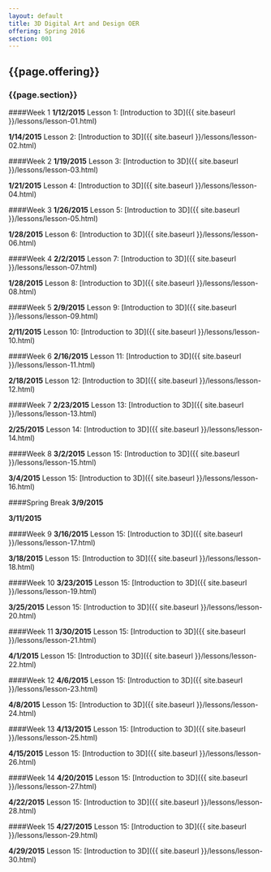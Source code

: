 ```yaml
---
layout: default
title: 3D Digital Art and Design OER
offering: Spring 2016
section: 001
---
```

<h2>{{page.offering}}</h2>
<h3>{{page.section}}</h3>

####Week 1
**1/12/2015**
Lesson 1: [Introduction to 3D]({{ site.baseurl }}/lessons/lesson-01.html)

**1/14/2015**
Lesson 2: [Introduction to 3D]({{ site.baseurl }}/lessons/lesson-02.html)

####Week 2
**1/19/2015**
Lesson 3: [Introduction to 3D]({{ site.baseurl }}/lessons/lesson-03.html)

**1/21/2015**
Lesson 4: [Introduction to 3D]({{ site.baseurl }}/lessons/lesson-04.html)

####Week 3
**1/26/2015**
Lesson 5: [Introduction to 3D]({{ site.baseurl }}/lessons/lesson-05.html)

**1/28/2015**
Lesson 6: [Introduction to 3D]({{ site.baseurl }}/lessons/lesson-06.html)

####Week 4
**2/2/2015**
Lesson 7: [Introduction to 3D]({{ site.baseurl }}/lessons/lesson-07.html)

**1/28/2015**
Lesson 8: [Introduction to 3D]({{ site.baseurl }}/lessons/lesson-08.html)

####Week 5
**2/9/2015**
Lesson 9: [Introduction to 3D]({{ site.baseurl }}/lessons/lesson-09.html)

**2/11/2015**
Lesson 10: [Introduction to 3D]({{ site.baseurl }}/lessons/lesson-10.html)

####Week 6
**2/16/2015**
Lesson 11: [Introduction to 3D]({{ site.baseurl }}/lessons/lesson-11.html)

**2/18/2015**
Lesson 12: [Introduction to 3D]({{ site.baseurl }}/lessons/lesson-12.html)

####Week 7
**2/23/2015**
Lesson 13: [Introduction to 3D]({{ site.baseurl }}/lessons/lesson-13.html)

**2/25/2015**
Lesson 14: [Introduction to 3D]({{ site.baseurl }}/lessons/lesson-14.html)

####Week 8
**3/2/2015**
Lesson 15: [Introduction to 3D]({{ site.baseurl }}/lessons/lesson-15.html)

**3/4/2015**
Lesson 15: [Introduction to 3D]({{ site.baseurl }}/lessons/lesson-16.html)

####Spring Break
**3/9/2015**

**3/11/2015**

####Week 9
**3/16/2015**
Lesson 15: [Introduction to 3D]({{ site.baseurl }}/lessons/lesson-17.html)

**3/18/2015**
Lesson 15: [Introduction to 3D]({{ site.baseurl }}/lessons/lesson-18.html)

####Week 10
**3/23/2015**
Lesson 15: [Introduction to 3D]({{ site.baseurl }}/lessons/lesson-19.html)

**3/25/2015**
Lesson 15: [Introduction to 3D]({{ site.baseurl }}/lessons/lesson-20.html)

####Week 11
**3/30/2015**
Lesson 15: [Introduction to 3D]({{ site.baseurl }}/lessons/lesson-21.html)

**4/1/2015**
Lesson 15: [Introduction to 3D]({{ site.baseurl }}/lessons/lesson-22.html)

####Week 12
**4/6/2015**
Lesson 15: [Introduction to 3D]({{ site.baseurl }}/lessons/lesson-23.html)

**4/8/2015**
Lesson 15: [Introduction to 3D]({{ site.baseurl }}/lessons/lesson-24.html)

####Week 13
**4/13/2015**
Lesson 15: [Introduction to 3D]({{ site.baseurl }}/lessons/lesson-25.html)

**4/15/2015**
Lesson 15: [Introduction to 3D]({{ site.baseurl }}/lessons/lesson-26.html)

####Week 14
**4/20/2015**
Lesson 15: [Introduction to 3D]({{ site.baseurl }}/lessons/lesson-27.html)

**4/22/2015**
Lesson 15: [Introduction to 3D]({{ site.baseurl }}/lessons/lesson-28.html)

####Week 15
**4/27/2015**
Lesson 15: [Introduction to 3D]({{ site.baseurl }}/lessons/lesson-29.html)

**4/29/2015**
Lesson 15: [Introduction to 3D]({{ site.baseurl }}/lessons/lesson-30.html)
